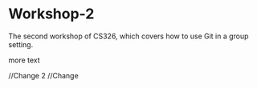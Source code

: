 # Workshop-2

The second workshop of CS326, which covers how to use Git in a group setting.

more text

//Change 2
//Change
